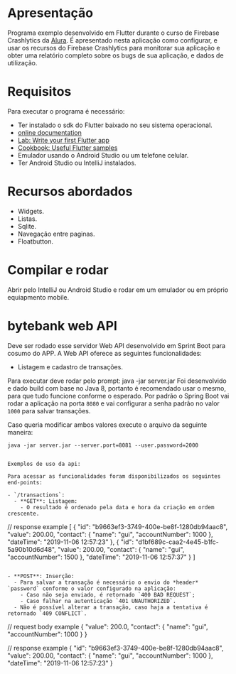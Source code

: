 # Apresentação

Programa exemplo desenvolvido em Flutter durante o curso de Firebase Crashlytics da [Alura](https://www.alura.com.br/).
É apresentado nesta aplicação como configurar, e usar os recursos do Firebase Crashlytics para monitorar sua aplicação e obter uma relatório completo sobre os bugs de sua aplicação, e dados de utilização. 


# Requisitos

Para executar o programa é necessário:

* Ter instalado o sdk do Flutter baixado no seu sistema operacional. 
* [online documentation](https://docs.flutter.dev/)
* [Lab: Write your first Flutter app](https://docs.flutter.dev/get-started/codelab)
* [Cookbook: Useful Flutter samples](https://docs.flutter.dev/cookbook)
* Emulador usando o Android Studio ou um telefone celular.
* Ter Android Studio ou IntelliJ instalados.


# Recursos abordados

* Widgets.
* Listas.
* Sqlite.
* Navegação entre paginas.
* Floatbutton.


# Compilar e rodar

Abrir pelo IntelliJ ou Android Studio e rodar em um emulador ou em próprio equiapmento mobile.


# bytebank web API

Deve ser rodado esse servidor  Web API desenvolvido em Sprint Boot para cosumo do APP.
A Web API oferece as seguintes funcionalidades:

- Listagem e cadastro de transações.

Para executar deve  rodar pelo prompt:  java -jar server.jar
Foi desenvolvido e dado build  com base no Java 8, portanto é recomendado usar o mesmo, para que tudo funcione conforme o esperado.
Por padrão o Spring Boot vai rodar a aplicação na porta `8080` e vai configurar a senha padrão no valor `1000` para salvar transações.

Caso queria modificar ambos valores execute o arquivo da seguinte maneira:

```
java -jar server.jar --server.port=8081 --user.password=2000


Exemplos de uso da api:

Para acessar as funcionalidades foram disponibilizados os seguintes end-points:

- `/transactions`:
  - **GET**: Listagem:
    - O resultado é ordenado pela data e hora da criação em ordem crescente.

  ```
  // response example
  [
      {
          "id": "b9663ef3-3749-400e-be8f-1280db94aac8",
          "value": 200.00,
          "contact": {
              "name": "gui",
              "accountNumber": 1000
          },
          "dateTime": "2019-11-06 12:57:23"
      },
      {
          "id": "d1bf689c-caa2-4e45-b1fc-5a90b10d6d48",
          "value": 200.00,
          "contact": {
              "name": "gui",
              "accountNumber": 1500
          },
          "dateTime": "2019-11-06 12:57:37"
      }
  ]
  ```

  - **POST**: Inserção:
    - Para salvar a transação é necessário o envio do *header* `password` conforme o valor configurado na aplicação:
      - Caso não seja enviado, é retornado `400 BAD REQUEST`;
      - Caso falhar na autenticação `401 UNAUTHORIZED`.
    - Não é possível alterar a transação, caso haja a tentativa é retornado `409 CONFLICT`.

  ```
  // request body example
  {
    	"value": 200.0,
    	"contact": {
    		"name": "gui",
    		"accountNumber": 1000
    	}
  }

  // response example
  {
        "id": "b9663ef3-3749-400e-be8f-1280db94aac8",
        "value": 200.00,
        "contact": {
            "name": "gui",
            "accountNumber": 1000
        },
        "dateTime": "2019-11-06 12:57:23"
  }
